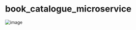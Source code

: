 # book_catalogue_microservice

![image](https://github.com/Gargi2003/book_catalogue_microservice/assets/85543629/e65713c3-1e38-4a1a-9ca8-215ea90d8ef1)
